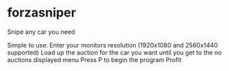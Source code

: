 # forzasniper
Snipe any car you need

Simple to use:
Enter your monitors resolution (1920x1080 and 2560x1440 supported)
Load up the auction for the car you want until you get to the no auctions displayed menu
Press P to begin the program
Profit
